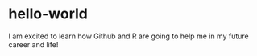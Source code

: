 # hello-world

I am excited to learn how Github and R are going to help me in my future career and life!
